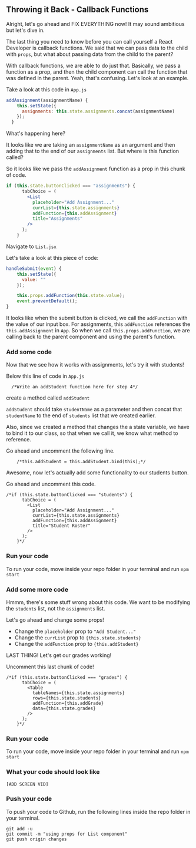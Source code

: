 ## Throwing it Back - Callback Functions

Alright, let's go ahead and FIX EVERYTHING now! It may sound ambitious but let's dive in.

The last thing you need to know before you can call yourself a React Developer is callback functions.  We said that we can pass data to the child with `props`, but what about passing data from the child to the parent? 

With callback functions, we are able to do just that. Basically, we pass a function as a prop, and then the child component can call the function that was defined in the parent. Yeah, that's confusing. Let's look at an example.

Take a look at this code in `App.js`
```jsx
addAssignment(assignmentName) {
    this.setState({
      assignments: this.state.assignments.concat(assignmentName)
    });
  }
```
What's happening here? 

It looks like we are taking an `assignmentName` as an argument and then adding that to the end of our `assignments` list. But where is this function called?

So it looks like we pass the `addAssignment` function as a prop in this chunk of code.

```jsx
if (this.state.buttonClicked === "assignments") {
      tabChoice = (
        <List
          placeholder="Add Assignment..."
          currList={this.state.assignments}
          addFunction={this.addAssignment}
          title="Assignments"
        />
      );
    }
```

Navigate to `List.jsx`

Let's take a look at this piece of code:

```jsx
handleSubmit(event) {
    this.setState({
      value: ""
    });

    this.props.addFunction(this.state.value);
    event.preventDefault();
}
```

It looks like when the submit button is clicked, we call the `addFunction` with the value of our input box. For assignments, this `addFunction` references the `this.addAssignment` in `App`. So when we call `this.props.addFunction`, we are calling back to the parent component and using the parent's function. 


### Add some code
Now that we see how it works with assignments, let's try it with students! 

Below this line of code in `App.js`
```
  /*Write an addStudent function here for step 4*/
```

create a method called `addStudent`

`addStudent` should take `studentName` as a parameter and then concat that `studentName` to the end of `students` list that we created earlier. 

Also, since we created a method that changes the a state variable, we have to bind it to our class, so that when we call it, we know what method to reference.

Go ahead and uncomment the following line.

```
    /*this.addStudent = this.addStudent.bind(this);*/
```

Awesome, now let's actually add some functionality to our students button.

Go ahead and uncomment this code.

```
/*if (this.state.buttonClicked === "students") {
      tabChoice = (
        <List
          placeholder="Add Assignment..." 
          currList={this.state.assignments}
          addFunction={this.addAssignment}
          title="Student Roster"
        />
      );
    }*/
```

### Run your code
To run your code, move inside your repo folder in your terminal and run `npm start`

### Add some more code

Hmmm, there's some stuff wrong about this code. We want to be modifying the `students` list, not the `assignments` list. 

Let's go ahead and change some props!

- Change the `placeholder` prop to `"Add Student..."`
- Change the `currList` prop to `{this.state.students}`
- Change the `addFunction` prop to `{this.addStudent}`

LAST THING! Let's get our grades working!

Uncomment this last chunk of code!
```
/*if (this.state.buttonClicked === "grades") {
      tabChoice = (
        <Table
          tableNames={this.state.assignments}
          rows={this.state.students}
          addFunction={this.addGrade}
          data={this.state.grades}
        />
      );
    }*/
```

### Run your code
To run your code, move inside your repo folder in your terminal and run `npm start`

### What your code should look like

`[ADD SCREEN VID]`

### Push your code
To push your code to Github, run the following lines inside the repo folder in your terminal.

```
git add -u
git commit -m "using props for List component"
git push origin changes
```